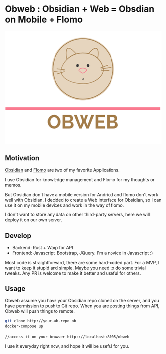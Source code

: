 # Obweb : Obsidian + Web = Obsdian on Mobile + Flomo 

<p align="center">
  <img src="static/style/logo.png">
</p>

## Motivation

[Obsidian](https://obsidian.md/) and [Flomo](https://flomoapp.com/) are two of my favorite Applications. 

I use Obsidian for knowledge management and Flomo for my thoughts or memos.

But Obsidian don't have a mobile version for Andriod and flomo don't work well with Obsidian. I decided to create a Web interface for Obsidian, so I can use it on my mobile devices and work in the way of flomo.

I don't want to store any data on other third-party servers, here we will deploy it on our own server.

## Develop 

+ Backend: Rust + Warp for API 
+ Frontend: Javascript, Bootstrap, JQuery. I'm a novice in Javascript :)

Most code is straightforward, there are some hard-coded part. For a MVP, I want to keep it stupid and simple. 
Maybe you need to do some trivial tweaks. Any PR is welcome to make it better and useful for others.

## Usage

Obweb assume you have your Obsidian repo cloned on the server, and you have permission to push to Git repo. When you are posting things from API, Obweb will push things to remote.

```bash 
git clone http://your-ob-repo ob 
docker-compose up 

//access it on your browser http:://localhost:8005/obweb
```

I use it everyday right now, and hope it will be useful for you.